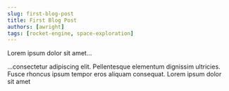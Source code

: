 ```yaml
---
slug: first-blog-post
title: First Blog Post
authors: [awright]
tags: [rocket-engine, space-exploration]
---
```


Lorem ipsum dolor sit amet...

<!-- truncate -->

...consectetur adipiscing elit. Pellentesque elementum dignissim ultricies. Fusce rhoncus ipsum tempor eros aliquam consequat. Lorem ipsum dolor sit amet
